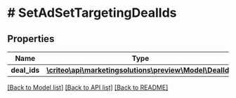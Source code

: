 # # SetAdSetTargetingDealIds

## Properties

Name | Type | Description | Notes
------------ | ------------- | ------------- | -------------
**deal_ids** | [**\criteo\api\marketingsolutions\preview\Model\DealId[]**](DealId.md) |  | [optional]

[[Back to Model list]](../../README.md#models) [[Back to API list]](../../README.md#endpoints) [[Back to README]](../../README.md)
